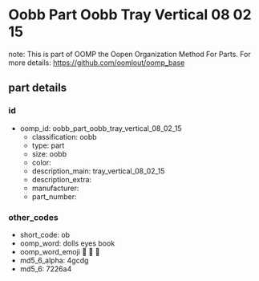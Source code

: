 # Oobb Part Oobb Tray Vertical 08 02 15  

note: This is part of OOMP the Oopen Organization Method For Parts. For more details: https://github.com/oomlout/oomp_base

##  part details





### id
* oomp_id: oobb_part_oobb_tray_vertical_08_02_15
  * classification: oobb
  * type: part
  * size: oobb
  * color: 
  * description_main: tray_vertical_08_02_15
  * description_extra: 
  * manufacturer: 
  * part_number: 

### other_codes
* short_code: ob
* oomp_word: dolls eyes book
* oomp_word_emoji :dolls: :eyes: :book:
* md5_6_alpha: 4gcdg
* md5_6: 7226a4
